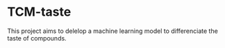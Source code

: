 # TCM-taste
This project aims to delelop a machine learning model to differenciate the taste of compounds.
